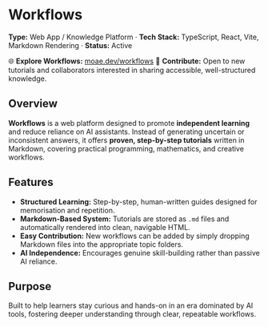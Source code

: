 # **Workflows**

**Type:** Web App / Knowledge Platform · **Tech Stack:** TypeScript, React, Vite, Markdown Rendering · **Status:** Active

🌐 **Explore Workflows:** [moae.dev/workflows](https://moaesaycto.github.io/workflows)
🤝 **Contribute:** Open to new tutorials and collaborators interested in sharing accessible, well-structured knowledge.

## **Overview**

**Workflows** is a web platform designed to promote **independent learning** and reduce reliance on AI assistants. Instead of generating uncertain or inconsistent answers, it offers **proven, step-by-step tutorials** written in Markdown, covering practical programming, mathematics, and creative workflows.

## **Features**

* **Structured Learning:** Step-by-step, human-written guides designed for memorisation and repetition.
* **Markdown-Based System:** Tutorials are stored as `.md` files and automatically rendered into clean, navigable HTML.
* **Easy Contribution:** New workflows can be added by simply dropping Markdown files into the appropriate topic folders.
* **AI Independence:** Encourages genuine skill-building rather than passive AI reliance.

## **Purpose**

Built to help learners stay curious and hands-on in an era dominated by AI tools, fostering deeper understanding through clear, repeatable workflows.
